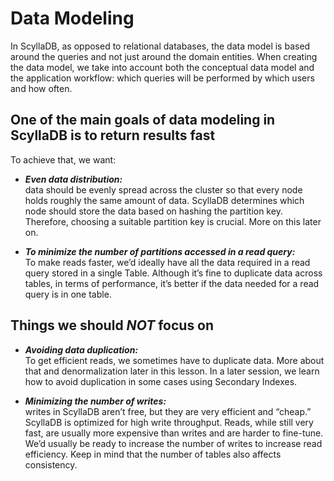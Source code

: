 # Data Modeling

In ScyllaDB, as opposed to relational databases, the data model is based around the queries and not just around the domain entities. When creating the data model, we take into account both the conceptual data model and the application workflow: which queries will be performed by which users and how often.

## One of the main goals of data modeling in ScyllaDB is to return results fast

To achieve that, we want:

- ***Even data distribution:***  
data should be evenly spread across the cluster so that every node holds roughly the same amount of data. ScyllaDB determines which node should store the data based on hashing the partition key. Therefore, choosing a suitable partition key is crucial. More on this later on.

- ***To minimize the number of partitions accessed in a read query:***  
To make reads faster, we’d ideally have all the data required in a read query stored in a single Table. Although it’s fine to duplicate data across tables, in terms of performance, it’s better if the data needed for a read query is in one table.

## Things we should $NOT$ focus on

- ***Avoiding data duplication:***  
To get efficient reads, we sometimes have to duplicate data. More about that and denormalization later in this lesson. In a later session, we learn how to avoid duplication in some cases using Secondary Indexes.

- ***Minimizing the number of writes:***  
writes in ScyllaDB aren’t free, but they are very efficient and “cheap.” ScyllaDB is optimized for high write throughput. Reads, while still very fast, are usually more expensive than writes and are harder to fine-tune. We’d usually be ready to increase the number of writes to increase read efficiency. Keep in mind that the number of tables also affects consistency.
